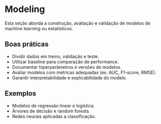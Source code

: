 # Modeling

Esta seção aborda a construção, avaliação e validação de modelos de machine learning ou estatísticos.

## Boas práticas
- Dividir dados em treino, validação e teste.
- Utilizar baseline para comparação de performance.
- Documentar hiperparâmetros e versões de modelos.
- Avaliar modelos com métricas adequadas (ex: AUC, F1-score, RMSE).
- Garantir interpretabilidade e explicabilidade do modelo.

## Exemplos
- Modelos de regressão linear e logística.
- Árvores de decisão e random forests.
- Redes neurais aplicadas a classificação.

